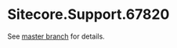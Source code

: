 # Sitecore.Support.67820

See [master branch](https://github.com/sitecoresupport/Sitecore.Support.67820) for details.